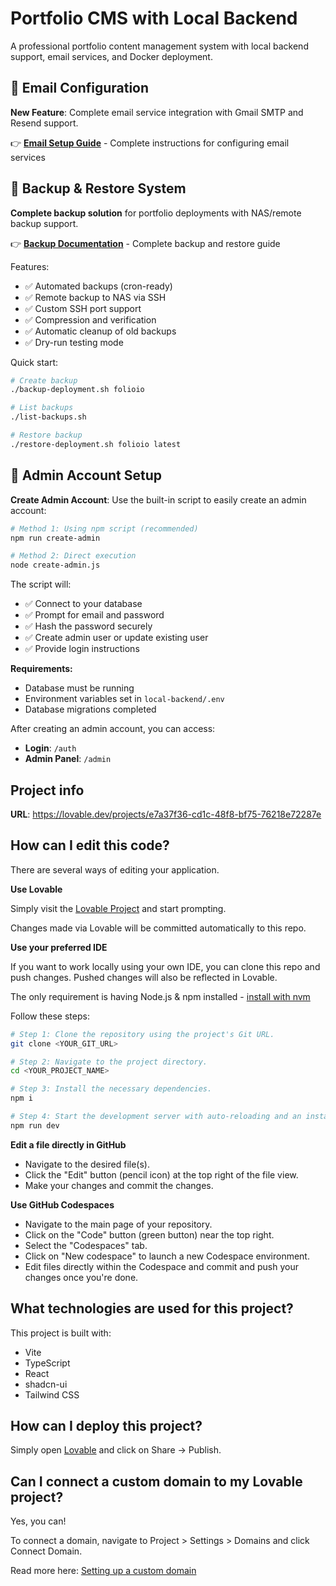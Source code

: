 # Portfolio CMS with Local Backend

A professional portfolio content management system with local backend support, email services, and Docker deployment.

## 📧 Email Configuration

**New Feature**: Complete email service integration with Gmail SMTP and Resend support.

👉 **[Email Setup Guide](EMAIL_SETUP.md)** - Complete instructions for configuring email services

## 💾 Backup & Restore System

**Complete backup solution** for portfolio deployments with NAS/remote backup support.

👉 **[Backup Documentation](BACKUP_README.md)** - Complete backup and restore guide

Features:
- ✅ Automated backups (cron-ready)
- ✅ Remote backup to NAS via SSH
- ✅ Custom SSH port support
- ✅ Compression and verification
- ✅ Automatic cleanup of old backups
- ✅ Dry-run testing mode

Quick start:
```bash
# Create backup
./backup-deployment.sh folioio

# List backups
./list-backups.sh

# Restore backup
./restore-deployment.sh folioio latest
```

## 🔐 Admin Account Setup

**Create Admin Account**: Use the built-in script to easily create an admin account:

```bash
# Method 1: Using npm script (recommended)
npm run create-admin

# Method 2: Direct execution
node create-admin.js
```

The script will:
- ✅ Connect to your database
- ✅ Prompt for email and password
- ✅ Hash the password securely
- ✅ Create admin user or update existing user
- ✅ Provide login instructions

**Requirements:**
- Database must be running
- Environment variables set in `local-backend/.env`
- Database migrations completed

After creating an admin account, you can access:
- **Login**: `/auth`
- **Admin Panel**: `/admin`

## Project info

**URL**: https://lovable.dev/projects/e7a37f36-cd1c-48f8-bf75-76218e72287e

## How can I edit this code?

There are several ways of editing your application.

**Use Lovable**

Simply visit the [Lovable Project](https://lovable.dev/projects/e7a37f36-cd1c-48f8-bf75-76218e72287e) and start prompting.

Changes made via Lovable will be committed automatically to this repo.

**Use your preferred IDE**

If you want to work locally using your own IDE, you can clone this repo and push changes. Pushed changes will also be reflected in Lovable.

The only requirement is having Node.js & npm installed - [install with nvm](https://github.com/nvm-sh/nvm#installing-and-updating)

Follow these steps:

```sh
# Step 1: Clone the repository using the project's Git URL.
git clone <YOUR_GIT_URL>

# Step 2: Navigate to the project directory.
cd <YOUR_PROJECT_NAME>

# Step 3: Install the necessary dependencies.
npm i

# Step 4: Start the development server with auto-reloading and an instant preview.
npm run dev
```

**Edit a file directly in GitHub**

- Navigate to the desired file(s).
- Click the "Edit" button (pencil icon) at the top right of the file view.
- Make your changes and commit the changes.

**Use GitHub Codespaces**

- Navigate to the main page of your repository.
- Click on the "Code" button (green button) near the top right.
- Select the "Codespaces" tab.
- Click on "New codespace" to launch a new Codespace environment.
- Edit files directly within the Codespace and commit and push your changes once you're done.

## What technologies are used for this project?

This project is built with:

- Vite
- TypeScript
- React
- shadcn-ui
- Tailwind CSS

## How can I deploy this project?

Simply open [Lovable](https://lovable.dev/projects/e7a37f36-cd1c-48f8-bf75-76218e72287e) and click on Share -> Publish.

## Can I connect a custom domain to my Lovable project?

Yes, you can!

To connect a domain, navigate to Project > Settings > Domains and click Connect Domain.

Read more here: [Setting up a custom domain](https://docs.lovable.dev/tips-tricks/custom-domain#step-by-step-guide)
